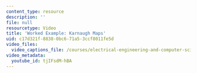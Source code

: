 ```yaml
---
content_type: resource
description: ''
file: null
resourcetype: Video
title: 'Worked Example: Karnaugh Maps'
uid: c17d321f-8838-0bc6-71a5-3ccf8011fe5d
video_files:
  video_captions_file: /courses/electrical-engineering-and-computer-science/6-004-computation-structures-spring-2017/c4/c4s2/c4s2v8/karnaugh-maps/tjIFsdM-hBA.vtt
video_metadata:
  youtube_id: tjIFsdM-hBA
---
```

